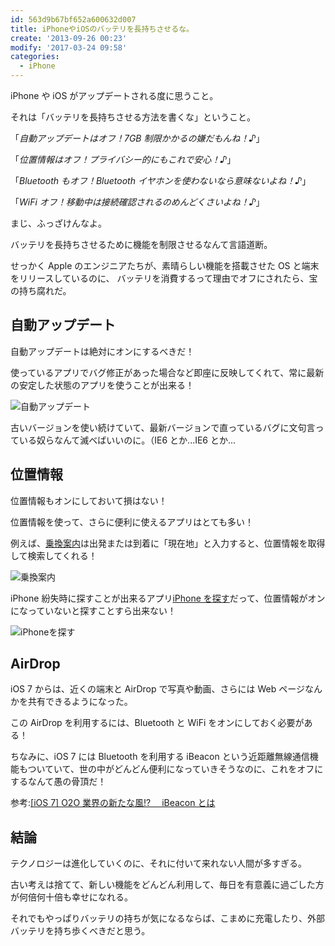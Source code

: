 ```yaml
---
id: 563d9b67bf652a600632d007
title: iPhoneやiOSのバッテリを長持ちさせるな。
create: '2013-09-26 00:23'
modify: '2017-03-24 09:58'
categories:
  - iPhone
---
```


iPhone や iOS がアップデートされる度に思うこと。

それは「バッテリを長持ちさせる方法を書くな」ということ。

「_自動アップデートはオフ！7GB 制限かかるの嫌だもんね！♪_」

「_位置情報はオフ！プライバシー的にもこれで安心！♪_」

「_Bluetooth もオフ！Bluetooth イヤホンを使わないなら意味ないよね！♪_」

「_WiFi オフ！移動中は接続確認されるのめんどくさいよね！♪_」

まじ、ふっざけんなよ。

バッテリを長持ちさせるために機能を制限させるなんて言語道断。

せっかく Apple のエンジニアたちが、素晴らしい機能を搭載させた OS と端末をリリースしているのに、
バッテリを消費するって理由でオフにされたら、宝の持ち腐れだ。

<!-- more -->

## 自動アップデート

自動アップデートは絶対にオンにするべきだ！

使っているアプリでバグ修正があった場合など即座に反映してくれて、常に最新の安定した状態のアプリを使うことが出来る！

![自動アップデート](/images/2013/09/26/0001.png)

古いバージョンを使い続けていて、最新バージョンで直っているバグに文句言っている奴らなんて滅べばいいのに。（IE6 とか...IE6 とか...

## 位置情報

位置情報もオンにしておいて損はない！

位置情報を使って、さらに便利に使えるアプリはとても多い！

例えば、[乗換案内](https://itunes.apple.com/jp/app/cheng-huan-nei-wu-liaono-dian/id299490481?mt=8)は出発または到着に「現在地」と入力すると、位置情報を取得して検索してくれる！

![乗換案内](/images/2013/09/26/0002.png)

iPhone 紛失時に探すことが出来るアプリ[iPhone を探す](https://itunes.apple.com/jp/app/iphonewo-tansu/id376101648?mt=8)だって、位置情報がオンになっていないと探すことすら出来ない！

![iPhoneを探す](/images/2013/09/26/0003.png)

## AirDrop

iOS 7 からは、近くの端末と AirDrop で写真や動画、さらには Web ページなんかを共有できるようになった。

この AirDrop を利用するには、Bluetooth と WiFi をオンにしておく必要がある！

ちなみに、iOS 7 には Bluetooth を利用する iBeacon という近距離無線通信機能もついていて、世の中がどんどん便利になっていきそうなのに、これをオフにするなんて愚の骨頂だ！

参考:[[iOS 7] O2O 業界の新たな風!?　 iBeacon とは](http://dev.classmethod.jp/references/ios7-features-ibeacon/)

## 結論

テクノロジーは進化していくのに、それに付いて来れない人間が多すぎる。

古い考えは捨てて、新しい機能をどんどん利用して、毎日を有意義に過ごした方が何倍何十倍も幸せになれる。

それでもやっぱりバッテリの持ちが気になるならば、こまめに充電したり、外部バッテリを持ち歩くべきだと思う。
